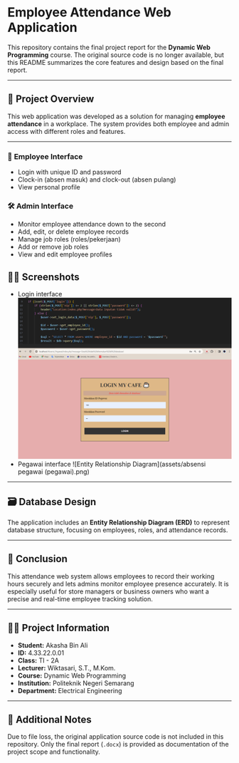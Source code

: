 # Employee Attendance Web Application

This repository contains the final project report for the **Dynamic Web Programming** course. The original source code is no longer available, but this README summarizes the core features and design based on the final report.

---

## 📘 Project Overview

This web application was developed as a solution for managing **employee attendance** in a workplace. The system provides both employee and admin access with different roles and features.

---

### 👤 **Employee Interface**
- Login with unique ID and password
- Clock-in (absen masuk) and clock-out (absen pulang)
- View personal profile

### 🛠️ **Admin Interface**
- Monitor employee attendance down to the second
- Add, edit, or delete employee records
- Manage job roles (roles/pekerjaan)
- Add or remove job roles
- View and edit employee profiles

## 🧑‍💼 Screenshots
- Login interface
  ![Entity Relationship Diagram](assets/login.png)
- Pegawai interface
  ![Entity Relationship Diagram](assets/absensi pegawai (pegawai).png)

---

## 🗃️ Database Design

The application includes an **Entity Relationship Diagram (ERD)** to represent database structure, focusing on employees, roles, and attendance records.

---

## 🧾 Conclusion

This attendance web system allows employees to record their working hours securely and lets admins monitor employee presence accurately. It is especially useful for store managers or business owners who want a precise and real-time employee tracking solution.

---

## 👨‍🎓 Project Information

- **Student:** Akasha Bin Ali  
- **ID:** 4.33.22.0.01  
- **Class:** TI - 2A  
- **Lecturer:** Wiktasari, S.T., M.Kom.  
- **Course:** Dynamic Web Programming  
- **Institution:** Politeknik Negeri Semarang  
- **Department:** Electrical Engineering

---

## 📎 Additional Notes

Due to file loss, the original application source code is not included in this repository. Only the final report (`.docx`) is provided as documentation of the project scope and functionality.

